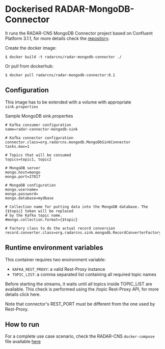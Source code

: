# Dockerised RADAR-MongoDB-Connector

It runs the RADAR-CNS MongoDB Connector project based on Confluent Platform 3.1.1, for more details check the [repository](https://github.com/RADAR-CNS/RADAR-MongoDbConnector).

Create the docker image:
```
$ docker build -t radarcns/radar-mongodb-connector ./
```

Or pull from dockerhub:
```
$ docker pull radarcns/radar-mongodb-connector:0.1
```

## Configuration

This image has to be extended with a volume with appropriate `sink.properties`

Sample MongoDB sink.properties
```
# Kafka consumer configuration
name=radar-connector-mongodb-sink

# Kafka connector configuration
connector.class=org.radarcns.mongodb.MongoDbSinkConnector
tasks.max=1

# Topics that will be consumed
topics=topic1, topic2

# MongoDB server
mongo.host=mongo
mongo.port=27017

# MongoDB configuration
mongo.username=
mongo.password=
mongo.database=mydbase

# Collection name for putting data into the MongoDB database. The {$topic} token will be replaced
# by the Kafka topic name.
#mongo.collection.format={$topic}

# Factory class to do the actual record conversion
record.converter.class=org.radarcns.sink.mongodb.RecordConverterFactoryRadar
```

## Runtime environment variables

This container requires two environment variable:

- `KAFKA_REST_PROXY`: a valid Rest-Proxy instance
- `TOPIC_LIST`: a comma separated list containing all required topic names

Before starting the streams, it waits until all topics inside TOPIC_LIST are available. This check is performed using the /topic Rest-Proxy API, for more details click here.

Note that connector's REST_PORT must be different from the one used by Rest-Proxy.

## How to run

For a complete use case scenario, check the RADAR-CNS `docker-compose` file available [here](https://github.com/RADAR-CNS/RADAR-Docker/blob/backend-integration/dcompose-stack/radar-cp-hadoop-stack/docker-compose.yml)